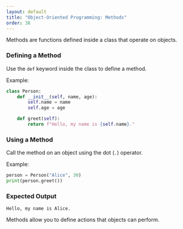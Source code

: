 ```yaml
---
layout: default
title: "Object-Oriented Programming: Methods"
order: 38
---
```


Methods are functions defined inside a class that operate on objects.

### Defining a Method

Use the `def` keyword inside the class to define a method.

Example:

```python
class Person:
    def __init__(self, name, age):
        self.name = name
        self.age = age

    def greet(self):
        return f"Hello, my name is {self.name}."
```

### Using a Method

Call the method on an object using the dot (`.`) operator.

Example:

```python
person = Person("Alice", 30)
print(person.greet())
```

### Expected Output

```plaintext
Hello, my name is Alice.
```

Methods allow you to define actions that objects can perform.